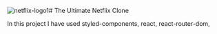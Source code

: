 ![netflix-logo1](https://user-images.githubusercontent.com/76589507/113987811-70207f80-986c-11eb-804e-df35d501f0f6.png)# The Ultimate Netflix Clone 

In this project I have used styled-components, react, react-router-dom,  
